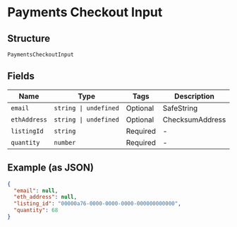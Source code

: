
# Payments Checkout Input

## Structure

`PaymentsCheckoutInput`

## Fields

| Name | Type | Tags | Description |
|  --- | --- | --- | --- |
| `email` | `string \| undefined` | Optional | SafeString |
| `ethAddress` | `string \| undefined` | Optional | ChecksumAddress |
| `listingId` | `string` | Required | - |
| `quantity` | `number` | Required | - |

## Example (as JSON)

```json
{
  "email": null,
  "eth_address": null,
  "listing_id": "00000a76-0000-0000-0000-000000000000",
  "quantity": 68
}
```

